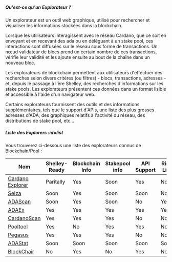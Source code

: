 ##### Qu'est-ce qu'un Explorateur ?

Un explorateur est un outil web graphique, utilisé pour rechercher et visualiser les informations stockées dans la blockchain.

Lorsque les utilisateurs interagissent avec le réseau Cardano, que ce soit en envoyant et en recevant des ada ou en déléguant à un stake pool, ces interactions sont diffusées sur le réseau sous forme de transactions. Un nœud validateur de blocs prend un certain nombre de ces transactions, vérifie leur validité et les ajoute ensuite au bout de la chaîne dans un nouveau bloc. 

Les explorateurs de blockchain permettent aux utilisateurs d'effectuer des recherches selon divers critères (ou filtres) - blocs, transactions, adresses - et, depuis le passage à l'ère Shelley, des recherches d'informations sur les stake pools. Les explorateurs présentent ces données dans un format lisible et accessible à l'aide d'un navigateur web.  

Certains explorateurs fournissent des outils et des informations supplémentaires, tels que le support d'APIs, une liste des plus grosses adresses d'ADA, des graphiques relatifs à l'activité du réseau, des distributions de stake pool, etc...

##### Liste des Explorers :id=list

Vous trouverez ci-dessous une liste des explorateurs connus de Blockchain/Pool :

|Nom               |Shelley-Ready|Blockchain Info|Stakepool info|API Support|Rich List |Official|
|------------------|-------------|---------------|--------------|-----------|----------|--------|
|[Cardano Explorer]|Paritally    |Yes            |Soon          |Yes        |No        |[IOHK](https://iohk.io)|
|[Seiza]           |Soon         |Yes            |Soon          |Soon       |No        |[Emurgo](https://emurgo.io)|
|[ADAScan]         |Soon         |Yes            |Soon          |No         |Yes       |No|
|[ADAEx]           |Yes          |Yes            |Yes           |Yes        |Yes       |No|
|[CardanoScan]     |Yes          |Yes            |Yes           |No         |No        |No|
|[Pooltool]        |Yes          |No             |Yes           |Yes        |No        |No|
|[Pegasus]         |Yes          |Yes            |Yes           |No         |No        |No|
|[ADAStat]         |Soon         |Soon           |Soon          |Soon       |Soon      |No|
|[BlockChair]      |No           |Yes            |No            |Yes        |No        |No|

[Cardano Explorer]: https://explorer.cardano.org
[Seiza]: https://seiza.com
[ADAScan]: https://adascan.net
[ADAEx]: https://adaex.org
[CardanoScan]: https://cardanoscan.io
[Pooltool]: https://pooltool.io
[Pegasus]: https://pegasuspool.info/explorer
[ADAStat]: https://adastat.net
[BlockChair]: https://blockchair.com/cardano
